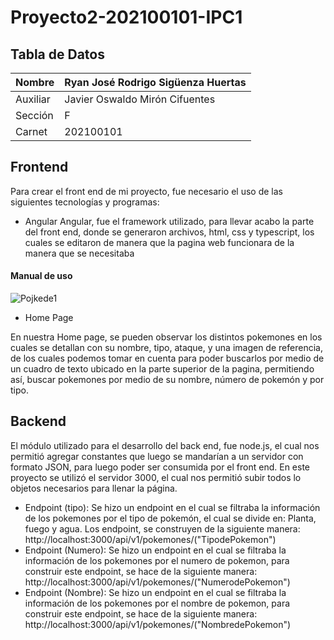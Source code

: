# Proyecto2-202100101-IPC1
## Tabla de Datos
| Nombre | Ryan José Rodrigo Sigüenza Huertas |
| ------ | ------ |
| Auxiliar |  Javier Oswaldo Mirón Cifuentes |
| Sección |  F |
| Carnet | 202100101 |


## Frontend
Para crear el front end de mi proyecto, fue necesario el uso de las siguientes tecnologías y programas:
- Angular
Angular, fue el framework utilizado, para llevar acabo la parte del front end, donde se generaron archivos, html, css y typescript, los cuales se editaron de manera que la pagina web funcionara de la manera que se necesitaba

#### Manual de uso

![Pojkede1](https://user-images.githubusercontent.com/98917762/165005006-4c9ae91b-f2b5-469b-9e79-cf9725d04325.png)


- Home Page

En nuestra Home page, se pueden observar los distintos pokemones en los cuales se detallan con su nombre, tipo, ataque, y una imagen de referencia, de los cuales podemos tomar en cuenta para poder buscarlos por medio de un cuadro de texto ubicado en la parte superior de la pagina, permitiendo así, buscar pokemones por medio de su nombre, número de pokemón y por tipo.




## Backend
El módulo utilizado para el desarrollo del back end, fue node.js, el cual nos permitió agregar constantes que luego se mandarían a un servidor con formato JSON, para luego poder ser consumida por el front end.
En este proyecto se utilizó el servidor 3000, el cual nos permitió subir todos lo objetos necesarios para llenar la página.

- Endpoint (tipo): Se hizo un endpoint en el cual se filtraba la información de los pokemones por el tipo de pokemón, el cual se divide en: Planta, fuego y agua. Los endpoint, se construyen de la siguiente manera: http://localhost:3000/api/v1/pokemones/("TipodePokemon")
 - Endpoint (Numero): Se hizo un endpoint en el cual se filtraba la información de los pokemones por el numero de pokemon, para construir este endpoint, se hace de la siguiente manera: http://localhost:3000/api/v1/pokemones/("NumerodePokemon")
 -  Endpoint (Nombre): Se hizo un endpoint en el cual se filtraba la información de los pokemones por el nombre de pokemon, para construir este endpoint, se hace de la siguiente manera: http://localhost:3000/api/v1/pokemones/("NombredePokemon")
